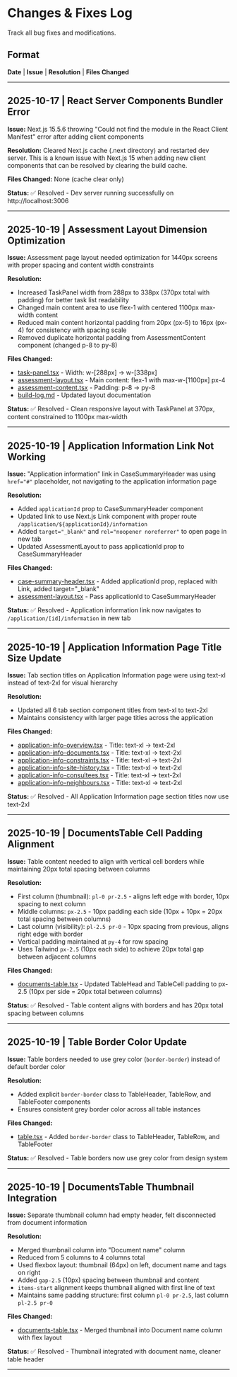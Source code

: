 # Changes & Fixes Log

Track all bug fixes and modifications.

## Format
**Date** | **Issue** | **Resolution** | **Files Changed**

---

## 2025-10-17 | React Server Components Bundler Error

**Issue:** Next.js 15.5.6 throwing "Could not find the module in the React Client Manifest" error after adding client components

**Resolution:** Cleared Next.js cache (.next directory) and restarted dev server. This is a known issue with Next.js 15 when adding new client components that can be resolved by clearing the build cache.

**Files Changed:** None (cache clear only)

**Status:** ✅ Resolved - Dev server running successfully on http://localhost:3006

---

## 2025-10-19 | Assessment Layout Dimension Optimization

**Issue:** Assessment page layout needed optimization for 1440px screens with proper spacing and content width constraints

**Resolution:**
- Increased TaskPanel width from 288px to 338px (370px total with padding) for better task list readability
- Changed main content area to use flex-1 with centered 1100px max-width content
- Reduced main content horizontal padding from 20px (px-5) to 16px (px-4) for consistency with spacing scale
- Removed duplicate horizontal padding from AssessmentContent component (changed p-8 to py-8)

**Files Changed:**
- [task-panel.tsx](components/shared/task-panel.tsx) - Width: w-[288px] → w-[338px]
- [assessment-layout.tsx](components/shared/assessment-layout.tsx) - Main content: flex-1 with max-w-[1100px] px-4
- [assessment-content.tsx](components/shared/assessment-content.tsx) - Padding: p-8 → py-8
- [build-log.md](docs/rapid-prototype/build-log.md) - Updated layout documentation

**Status:** ✅ Resolved - Clean responsive layout with TaskPanel at 370px, content constrained to 1100px max-width

---

## 2025-10-19 | Application Information Link Not Working

**Issue:** "Application information" link in CaseSummaryHeader was using `href="#"` placeholder, not navigating to the application information page

**Resolution:**
- Added `applicationId` prop to CaseSummaryHeader component
- Updated link to use Next.js Link component with proper route `/application/${applicationId}/information`
- Added `target="_blank"` and `rel="noopener noreferrer"` to open page in new tab
- Updated AssessmentLayout to pass applicationId prop to CaseSummaryHeader

**Files Changed:**
- [case-summary-header.tsx](components/shared/case-summary-header.tsx) - Added applicationId prop, replaced <a> with Link, added target="_blank"
- [assessment-layout.tsx](components/shared/assessment-layout.tsx) - Pass applicationId to CaseSummaryHeader

**Status:** ✅ Resolved - Application information link now navigates to `/application/[id]/information` in new tab

---

## 2025-10-19 | Application Information Page Title Size Update

**Issue:** Tab section titles on Application Information page were using text-xl instead of text-2xl for visual hierarchy

**Resolution:**
- Updated all 6 tab section component titles from text-xl to text-2xl
- Maintains consistency with larger page titles across the application

**Files Changed:**
- [application-info-overview.tsx](components/shared/application-info-overview.tsx) - Title: text-xl → text-2xl
- [application-info-documents.tsx](components/shared/application-info-documents.tsx) - Title: text-xl → text-2xl
- [application-info-constraints.tsx](components/shared/application-info-constraints.tsx) - Title: text-xl → text-2xl
- [application-info-site-history.tsx](components/shared/application-info-site-history.tsx) - Title: text-xl → text-2xl
- [application-info-consultees.tsx](components/shared/application-info-consultees.tsx) - Title: text-xl → text-2xl
- [application-info-neighbours.tsx](components/shared/application-info-neighbours.tsx) - Title: text-xl → text-2xl

**Status:** ✅ Resolved - All Application Information page section titles now use text-2xl

---

## 2025-10-19 | DocumentsTable Cell Padding Alignment

**Issue:** Table content needed to align with vertical cell borders while maintaining 20px total spacing between columns

**Resolution:**
- First column (thumbnail): `pl-0 pr-2.5` - aligns left edge with border, 10px spacing to next column
- Middle columns: `px-2.5` - 10px padding each side (10px + 10px = 20px total spacing between columns)
- Last column (visibility): `pl-2.5 pr-0` - 10px spacing from previous, aligns right edge with border
- Vertical padding maintained at `py-4` for row spacing
- Uses Tailwind `px-2.5` (10px each side) to achieve 20px total gap between adjacent columns

**Files Changed:**
- [documents-table.tsx](components/shared/documents-table.tsx) - Updated TableHead and TableCell padding to px-2.5 (10px per side = 20px total between columns)

**Status:** ✅ Resolved - Table content aligns with borders and has 20px total spacing between columns

---

## 2025-10-19 | Table Border Color Update

**Issue:** Table borders needed to use grey color (`border-border`) instead of default border color

**Resolution:**
- Added explicit `border-border` class to TableHeader, TableRow, and TableFooter components
- Ensures consistent grey border color across all table instances

**Files Changed:**
- [table.tsx](components/ui/table.tsx) - Added `border-border` class to TableHeader, TableRow, and TableFooter

**Status:** ✅ Resolved - Table borders now use grey color from design system

---

## 2025-10-19 | DocumentsTable Thumbnail Integration

**Issue:** Separate thumbnail column had empty header, felt disconnected from document information

**Resolution:**
- Merged thumbnail column into "Document name" column
- Reduced from 5 columns to 4 columns total
- Used flexbox layout: thumbnail (64px) on left, document name and tags on right
- Added `gap-2.5` (10px) spacing between thumbnail and content
- `items-start` alignment keeps thumbnail aligned with first line of text
- Maintains same padding structure: first column `pl-0 pr-2.5`, last column `pl-2.5 pr-0`

**Files Changed:**
- [documents-table.tsx](components/shared/documents-table.tsx) - Merged thumbnail into Document name column with flex layout

**Status:** ✅ Resolved - Thumbnail integrated with document name, cleaner table header

---
